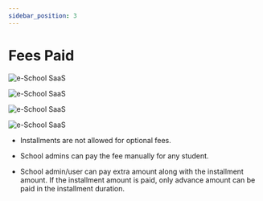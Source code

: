 ```yaml
---
sidebar_position: 3
---
```


# Fees Paid

![e-School SaaS](../../static/images/schooladmin/list-fees-paid.png)

![e-School SaaS](../../static/images/schooladmin/pay-compulsory-fee.png)

![e-School SaaS](../../static/images/schooladmin/pay-compulsory-fee-installment.png)

![e-School SaaS](../../static/images/schooladmin/pay-optional-fees.png)

- Installments are not allowed for optional fees.

- School admins can pay the fee manually for any student.

- School admin/user can pay extra amount along with the installment amount. If the installment amount is paid, only advance amount can be paid in the installment duration. 